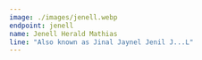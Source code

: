 ```yaml
---
image: ./images/jenell.webp
endpoint: jenell
name: Jenell Herald Mathias
line: "Also known as Jinal Jaynel Jenil J...L"
---
```

